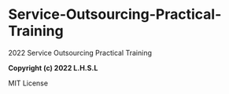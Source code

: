 # Service-Outsourcing-Practical-Training
2022 Service Outsourcing Practical Training

**Copyright (c) 2022 L.H.S.L**

MIT License

